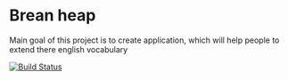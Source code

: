 # Brean heap

Main goal of this project is to create application, which will help people to extend there english vocabulary

[![Build Status](https://travis-ci.com/annazarubina/brainheap-back.svg?branch=master)](https://travis-ci.com/annazarubina/brainheap-back)
